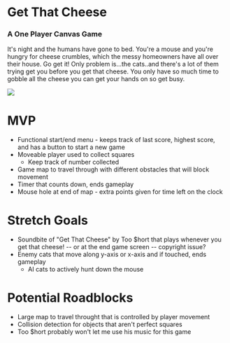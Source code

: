 # Get That Cheese
### A One Player Canvas Game

It's night and the humans have gone to bed. You're a mouse and you're hungry for cheese crumbles, which the messy homeowners have all over their house. Go get it! Only problem is...the cats..and there's a lot of them trying get you before you get that cheese. You only have so much time to gobble all the cheese you can get your hands on so get busy.

![](https://i.imgur.com/NMFtuvi.png)

# MVP
* Functional start/end menu - keeps track of last score, highest score, and has a button to start a new game
* Moveable player used to collect squares
    * Keep track of number collected
* Game map to travel through with different obstacles that will block movement
* Timer that counts down, ends gameplay
* Mouse hole at end of map - extra points given for time left on the clock

# Stretch Goals
* Soundbite of "Get That Cheese" by Too $hort that plays whenever you get that cheese! -- or at the end game screen -- copyright issue?
* Enemy cats that move along y-axis or x-axis and if touched, ends gameplay
    * AI cats to actively hunt down the mouse

# Potential Roadblocks
* Large map to travel throught that is controlled by player movement
* Collision detection for objects that aren't perfect squares
* Too $hort probably won't let me use his music for this game
